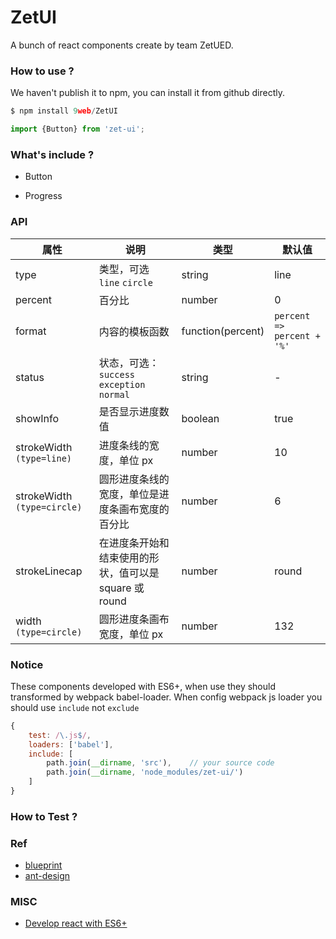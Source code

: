 # ZetUI

A bunch of react components create by team ZetUED.

### How to use ?

We haven't publish it to npm, you can install it from github directly.
```js
$ npm install 9web/ZetUI
```

```js
import {Button} from 'zet-ui';
```

### What's include ?

* Button


* Progress

### API

| 属性      | 说明           | 类型     | 默认值         |
|----------|---------------|----------|---------------|
| type     | 类型，可选 `line` `circle` | string   | line      |
| percent  | 百分比 | number | 0 |
| format   | 内容的模板函数 | function(percent)   | `percent => percent + '%'` |
| status   | 状态，可选：`success` `exception` `normal` | string   | - |
| showInfo | 是否显示进度数值 | boolean | true  |
| strokeWidth `(type=line)` | 进度条线的宽度，单位 px | number | 10 |
| strokeWidth `(type=circle)` | 圆形进度条线的宽度，单位是进度条画布宽度的百分比 | number | 6 |
| strokeLinecap | 在进度条开始和结束使用的形状，值可以是  square 或 round  | number | round |
| width `(type=circle)` | 圆形进度条画布宽度，单位 px | number | 132 |

### Notice

These components developed with ES6+, when use they should transformed by webpack babel-loader.
When config webpack js loader you should use `include` not `exclude`

```js
{
    test: /\.js$/,
    loaders: ['babel'],
    include: [
        path.join(__dirname, 'src'),    // your source code
        path.join(__dirname, 'node_modules/zet-ui/')
    ]
}
```

### How to Test ?

### Ref

* [blueprint](https://github.com/palantir/blueprint)
* [ant-design](https://github.com/ant-design/ant-design)


### MISC

* [Develop react with ES6+](http://babeljs.io/blog/2015/06/07/react-on-es6-plus)
